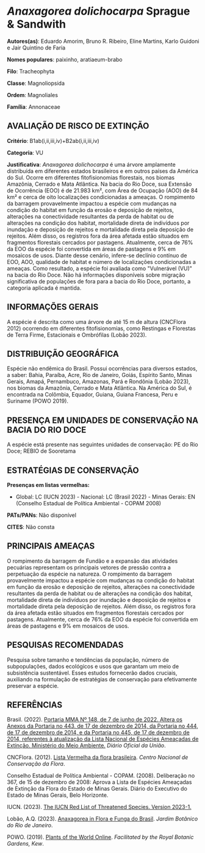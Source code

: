 # *Anaxagorea dolichocarpa* Sprague & Sandwith

**Autores(as)**: Eduardo Amorim, Bruno R. Ribeiro, Eline Martins, Karlo Guidoni e Jair Quintino de Faria

**Nomes populares**: paixinho, aratiaeum-brabo

**Filo**: Tracheophyta

**Classe**: Magnoliopsida

**Ordem**: Magnoliales

**Família**: Annonaceae

## AVALIAÇÃO DE RISCO DE EXTINÇÃO

**Critério**: B1ab(i,ii,iii,iv)+B2ab(i,ii,iii,iv)

**Categoria**: VU

**Justificativa**: *Anaxagorea dolichocarpa* é uma árvore amplamente distribuída em diferentes estados brasileiros e em outros países da América do Sul. Ocorre em diferentes fitofisionomias florestais, nos biomas Amazônia, Cerrado e Mata Atlântica. Na bacia do Rio Doce, sua Extensão de Ocorrência (EOO) é de 21.983 km², com Área de Ocupação (AOO) de 84 km² e cerca de oito localizações condicionadas a ameaças. O rompimento da barragem provavelmente impactou a espécie com mudanças na condição do habitat em função da erosão e deposição de rejeitos, alterações na conectividade resultantes da perda de habitat ou de alterações na condição dos habitat, mortalidade direta de indivíduos por inundação e deposição de rejeitos e mortalidade direta pela deposição de rejeitos. Além disso, os registros fora da área afetada estão situados em fragmentos florestais cercados por pastagens. Atualmente, cerca de 76% da EOO da espécie foi convertida em áreas de
pastagens e 9% em mosaicos de usos. Diante desse cenário, infere-se declínio contínuo de EOO, AOO, qualidade de habitat e número de localizações condicionadas a ameaças. Como resultado, a espécie foi avaliada como "Vulnerável (VU)" na bacia do Rio Doce. Não há informações disponíveis sobre migração significativa de populações de fora para a bacia do Rio Doce, portanto, a categoria aplicada é mantida.

## INFORMAÇÕES GERAIS

A espécie é descrita como uma árvore de até 15 m de altura (CNCFlora 2012) ocorrendo em diferentes fitofisionomias, como Restingas e Florestas de Terra Firme, Estacionais e Ombrófilas (Lobão 2023).

## DISTRIBUIÇÃO GEOGRÁFICA

Espécie não endêmica do Brasil. Possui ocorrências para diversos estados, a saber: Bahia, Paraíba, Acre, Rio de Janeiro, Goiás, Espírito Santo, Minas Gerais, Amapá, Pernambuco, Amazonas, Pará e Rondônia (Lobão 2023), nos biomas da Amazônia, Cerrado e Mata Atlântica. Na América do Sul, é encontrada na Colômbia, Equador, Guiana, Guiana Francesa, Peru e Suriname (POWO 2019).

## PRESENÇA EM UNIDADES DE CONSERVAÇÃO NA BACIA DO RIO DOCE

A espécie está presente nas seguintes unidades de conservação: PE do Rio Doce; REBIO de Sooretama

## ESTRATÉGIAS DE CONSERVAÇÃO

**Presenças em listas vermelhas:**

-   Global: LC (IUCN 2023) -   Nacional: LC (Brasil 2022) -   Minas Gerais: EN (Conselho Estadual de Política Ambiental - COPAM
    2008)

**PATs/PANs**: Não disponível

**CITES**: Não consta

## PRINCIPAIS AMEAÇAS

O rompimento da barragem de Fundão e a expansão das atividades pecuárias representam os principais vetores de pressão contra a perpetuação da espécie na natureza. O rompimento da barragem provavelmente impactou a espécie com mudanças na condição do habitat em função da erosão e deposição de rejeitos, alterações na conectividade resultantes da perda de habitat ou de alterações na condição dos habitat, mortalidade direta de indivíduos por inundação e deposição de rejeitos e mortalidade direta pela deposição de rejeitos. Além disso, os registros fora da área afetada estão situados em fragmentos florestais cercados por pastagens.  Atualmente, cerca de 76% da EOO da espécie foi convertida em áreas de pastagens e 9% em mosaicos de usos.

## PESQUISAS RECOMENDADAS

Pesquisa sobre tamanho e tendências da população, número de subpopulações, dados ecológicos e usos que garantam um meio de subsistência sustentável. Esses estudos fornecerão dados cruciais, auxiliando na formulação de estratégias de conservação para efetivamente preservar a espécie.

## REFERÊNCIAS

Brasil. (2022). [Portaria MMA Nº 148, de 7 de junho de 2022. Altera os Anexos da Portaria no 443, de 17 de dezembro de 2014, da Portaria no 444, de 17 de dezembro de 2014, e da Portaria no 445, de 17 de dezembro de 2014, referentes à atualização da Lista Nacional de Espécies Ameaçadas de Extinção. Ministério do Meio Ambiente.](https://in.gov.br/en/web/dou/-/portaria-mma-n-148-de-7-de-junho-de-2022-406272733) *Diário Oficial da União*.

CNCFlora. (2012). [Lista Vermelha da flora brasileira](<http://cncflora.jbrj.gov.br/>). *Centro Nacional de Conservação da Flora*.

Conselho Estadual de Política Ambiental - COPAM. (2008). Deliberação no 367, de 15 de dezembro de 2008: Aprova a Lista de Espécies Ameaçadas de Extinção da Flora do Estado de Minas Gerais. Diário do Executivo do Estado de Minas Gerais, Belo Horizonte.

IUCN. (2023). [The IUCN Red List of Threatened Species. Version 2023-1.](https://www.iucnredlist.org.)

Lobão, A.Q. (2023). [Anaxagorea in Flora e Funga do Brasil](<https://floradobrasil.jbrj.gov.br/FB110226>). *Jardim Botânico do Rio de Janeiro*.

POWO. (2019). [Plants of the World Online](http://www.plantsoftheworldonline.org/). *Facilitated by the Royal Botanic Gardens, Kew*.
